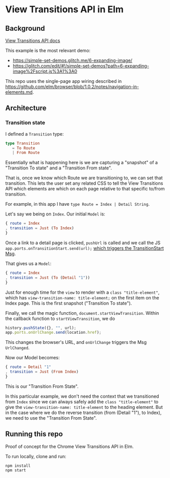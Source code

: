 # View Transitions API in Elm

## Background

[View Transitions API docs](https://developer.chrome.com/docs/web-platform/view-transitions/)

This example is the most relevant demo:

- https://simple-set-demos.glitch.me/6-expanding-image/
- https://glitch.com/edit/#!/simple-set-demos?path=6-expanding-image%2Fscript.js%3A1%3A0

This repo uses the single-page app wiring described in <https://github.com/elm/browser/blob/1.0.2/notes/navigation-in-elements.md>.

## Architecture

### Transition state

I defined a `Transition` type:

```elm
type Transition
   = To Route
   | From Route
```

Essentially what is happening here is we are capturing a "snapshot" of a "Transition To state" and a "Transition From state".

That is, once we know which Route we are transitioning to, we can set that transition. This lets the user set any related CSS to tell the View Transitions API which elements are which on each page relative to that specific to/from transition.

For example, in this app I have `type Route = Index | Detail String`.

Let's say we being on `Index`. Our initial `Model` is:

```elm
{ route = Index
, transition = Just (To Index)
}
```

Once a link to a detail page is clicked, `pushUrl` is called and we call the JS `app.ports.onTransitionStart.send(url);` [which triggers the TransitionStart Msg](https://github.com/dillonkearns/elm-view-transitions/blob/fa29bb6ba81ff4a454f271daba72e3c0824a8244/src/Main.elm#L14-L19).

That gives us a `Model`:

```elm
{ route = Index
, transition = Just (To (Detail "1"))
}
```

Just for enough time for the `view` to render with a `class "title-element"`, which has `view-transition-name: title-element;` on the first item on the Index page. This is the first snapshot ("Transition To state").

Finally, we call the magic function, `document.startViewTransition`. Within the callback function to `startViewTransition`, we
do

```js
history.pushState({}, "", url);
app.ports.onUrlChange.send(location.href);
```

This changes the browser's URL, and `onUrlChange` triggers the Msg `UrlChanged`.

Now our Model becomes:

```elm
{ route = Detail "1"
, transition = Just (From Index)
}
```

This is our "Transition From State".

In this particular example, we don't need the context that we transitioned from `Index` since we can always safely add the `class "title-element"` to give the `view-transition-name: title-element` to the heading element. But in the case where we do the reverse transition (from (Detail "1"), to Index), we need to use the "Transition From State".

## Running this repo

Proof of concept for the Chrome View Transitions API in Elm.

To run locally, clone and run:

```shell
npm install
npm start
```

